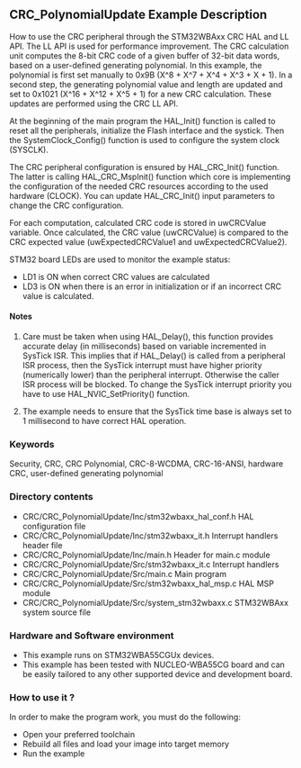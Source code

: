 ## <b>CRC_PolynomialUpdate Example Description</b>

How to use the CRC peripheral through the STM32WBAxx CRC HAL and LL API.
The LL API is used for performance improvement. The CRC calculation unit
computes the 8-bit CRC code of a given buffer of 32-bit data words, based on
a user-defined generating polynomial. In this example, the polynomial is first
set manually to 0x9B (X^8 + X^7 + X^4 + X^3 + X + 1).
In a second step, the generating polynomial value and length are updated and
set to 0x1021  (X^16 + X^12 + X^5 + 1) for a new CRC calculation.
These updates are performed using the CRC LL API.

At the beginning of the main program the HAL_Init() function is called to reset 
all the peripherals, initialize the Flash interface and the systick.
Then the SystemClock_Config() function is used to configure the system
clock (SYSCLK).

The CRC peripheral configuration is ensured by HAL_CRC_Init() function.
The latter is calling HAL_CRC_MspInit() function which core is implementing
the configuration of the needed CRC resources according to the used hardware (CLOCK). 
You can update HAL_CRC_Init() input parameters to change the CRC configuration.

For each computation, calculated CRC code is stored in uwCRCValue variable.
Once calculated, the CRC value (uwCRCValue) is compared to the CRC expected value (uwExpectedCRCValue1 and uwExpectedCRCValue2).

STM32 board LEDs are used to monitor the example status:

  - LD1 is ON when correct CRC values are calculated
  - LD3 is ON when there is an error in initialization or if an incorrect CRC value is calculated.

#### <b>Notes</b>

 1. Care must be taken when using HAL_Delay(), this function provides accurate delay (in milliseconds)
    based on variable incremented in SysTick ISR. This implies that if HAL_Delay() is called from
    a peripheral ISR process, then the SysTick interrupt must have higher priority (numerically lower)
    than the peripheral interrupt. Otherwise the caller ISR process will be blocked.
    To change the SysTick interrupt priority you have to use HAL_NVIC_SetPriority() function.
      
 2. The example needs to ensure that the SysTick time base is always set to 1 millisecond
    to have correct HAL operation.

### <b>Keywords</b>

Security, CRC, CRC Polynomial, CRC-8-WCDMA, CRC-16-ANSI, hardware CRC, user-defined generating polynomial

### <b>Directory contents</b>
  
  - CRC/CRC_PolynomialUpdate/Inc/stm32wbaxx_hal_conf.h   HAL configuration file
  - CRC/CRC_PolynomialUpdate/Inc/stm32wbaxx_it.h         Interrupt handlers header file
  - CRC/CRC_PolynomialUpdate/Inc/main.h                  Header for main.c module
  - CRC/CRC_PolynomialUpdate/Src/stm32wbaxx_it.c         Interrupt handlers
  - CRC/CRC_PolynomialUpdate/Src/main.c                  Main program
  - CRC/CRC_PolynomialUpdate/Src/stm32wbaxx_hal_msp.c    HAL MSP module 
  - CRC/CRC_PolynomialUpdate/Src/system_stm32wbaxx.c     STM32WBAxx system source file

     
### <b>Hardware and Software environment</b>

  - This example runs on STM32WBA55CGUx devices.
  - This example has been tested with NUCLEO-WBA55CG board and can be
    easily tailored to any other supported device and development board.

### <b>How to use it ?</b> 

In order to make the program work, you must do the following:

 - Open your preferred toolchain 
 - Rebuild all files and load your image into target memory
 - Run the example

 